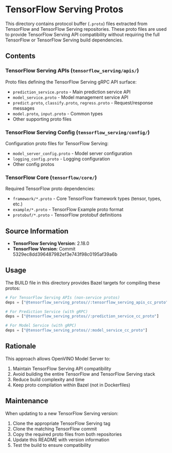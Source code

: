 # TensorFlow Serving Protos

This directory contains protocol buffer (`.proto`) files extracted from TensorFlow and TensorFlow Serving repositories. These proto files are used to provide TensorFlow Serving API compatibility without requiring the full TensorFlow or TensorFlow Serving build dependencies.

## Contents

### TensorFlow Serving APIs (`tensorflow_serving/apis/`)
Proto files defining the TensorFlow Serving gRPC API surface:
- `prediction_service.proto` - Main prediction service API
- `model_service.proto` - Model management service API
- `predict.proto`, `classify.proto`, `regress.proto` - Request/response messages
- `model.proto`, `input.proto` - Common types
- Other supporting proto files

### TensorFlow Serving Config (`tensorflow_serving/config/`)
Configuration proto files for TensorFlow Serving:
- `model_server_config.proto` - Model server configuration
- `logging_config.proto` - Logging configuration
- Other config protos

### TensorFlow Core (`tensorflow/core/`)
Required TensorFlow proto dependencies:
- `framework/*.proto` - Core TensorFlow framework types (tensor, types, etc.)
- `example/*.proto` - TensorFlow Example proto format
- `protobuf/*.proto` - TensorFlow protobuf definitions

## Source Information

- **TensorFlow Serving Version**: 2.18.0
- **TensorFlow Version**: Commit 5329ec8dd396487982ef3e743f98c0195af39a6b

## Usage

The BUILD file in this directory provides Bazel targets for compiling these protos:

```python
# For TensorFlow Serving APIs (non-service protos)
deps = ["@tensorflow_serving_protos//:tensorflow_serving_apis_cc_proto"]

# For Prediction Service (with gRPC)
deps = ["@tensorflow_serving_protos//:prediction_service_cc_proto"]

# For Model Service (with gRPC)
deps = ["@tensorflow_serving_protos//:model_service_cc_proto"]
```

## Rationale

This approach allows OpenVINO Model Server to:
1. Maintain TensorFlow Serving API compatibility
2. Avoid building the entire TensorFlow and TensorFlow Serving stack
3. Reduce build complexity and time
4. Keep proto compilation within Bazel (not in Dockerfiles)

## Maintenance

When updating to a new TensorFlow Serving version:
1. Clone the appropriate TensorFlow Serving tag
2. Clone the matching TensorFlow commit
3. Copy the required proto files from both repositories
4. Update this README with version information
5. Test the build to ensure compatibility
